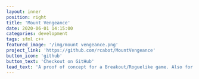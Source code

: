 ```yaml
---
layout: inner
position: right
title: 'Mount Vengeance'
date: 2020-06-01 14:15:00
categories: development
tags: sfml c++ 
featured_image: '/img/mount vengeance.png'
project_link: 'https://github.com/rcabot/MountVengeance'
button_icon: 'github'
button_text: 'Checkout on GitHub'
lead_text: 'A proof of concept for a Breakout/Roguelike game. Also for testing out the capabilities of SFML and Entt.'
---
```

